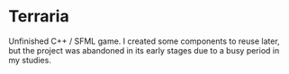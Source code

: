 # Terraria
Unfinished C++ / SFML game. I created some components to reuse later, but the project was abandoned in its early stages due to a busy period in my studies.
